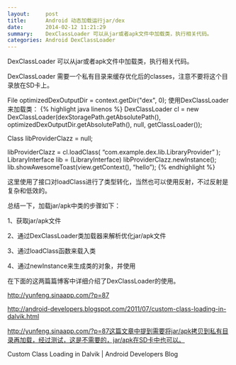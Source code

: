 ```yaml
---
layout:     post
title:      Android 动态加载运行jar/dex
date:       2014-02-12 11:21:29
summary:    DexClassLoader 可以从jar或者apk文件中加载类，执行相关代码。
categories: Android DexClassLoader
---
```


DexClassLoader 可以从jar或者apk文件中加载类，执行相关代码。

DexClassLoader 需要一个私有目录来缓存优化后的classes，注意不要将这个目录放在SD卡上。

 File optimizedDexOutputDir = context.getDir("dex", 0);
使用DexClassLoader来加载类：
{% highlight java linenos %}
DexClassLoader cl = new DexClassLoader(dexStoragePath.getAbsolutePath(),
                        optimizedDexOutputDir.getAbsolutePath(),
                        null,
                        getClassLoader());

Class libProviderClazz = null;

libProviderClazz = cl.loadClass( “com.example.dex.lib.LibraryProvider” );
LibraryInterface lib = (LibraryInterface) libProviderClazz.newInstance();
lib.showAwesomeToast(view.getContext(), “hello”);
{% endhighlight %}

这里使用了接口对loadClass进行了类型转化，当然也可以使用反射，不过反射是复杂和低效的。

总结一下，加载jar/apk中类的步骤如下：

1、获取jar/apk文件

2、通过DexClassLoader类加载器来解析优化jar/apk文件

3、通过loadClass函数来载入类

4、通过newInstance来生成类的对象，并使用

在下面的这两篇篇博客中详细介绍了DexClassLoader的使用。

http://yunfeng.sinaapp.com/?p=87

http://android-developers.blogspot.com/2011/07/custom-class-loading-in-dalvik.html

http://yunfeng.sinaapp.com/?p=87这篇文章中提到需要将jar/apk拷贝到私有目录再加载，经过测试，这是不需要的，jar/apk在SD卡中也可以。

Custom Class Loading in Dalvik | Android Developers Blog
